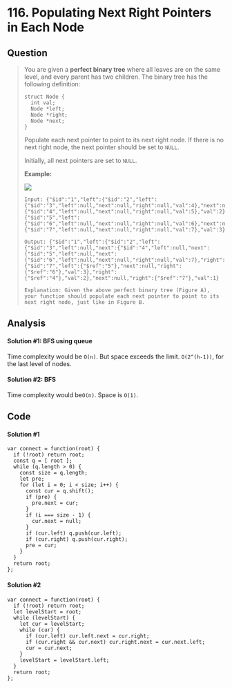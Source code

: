 # 116. Populating Next Right Pointers in Each Node

##  Question <a id="question"></a>

> You are given a **perfect binary tree** where all leaves are on the same level, and every parent has two children. The binary tree has the following definition:
>
> ```text
> struct Node {
>   int val;
>   Node *left;
>   Node *right;
>   Node *next;
> }
> ```
>
> Populate each next pointer to point to its next right node. If there is no next right node, the next pointer should be set to `NULL`.
>
> Initially, all next pointers are set to `NULL`.
>
> **Example:**
>
> ![](https://assets.leetcode.com/uploads/2019/02/14/116_sample.png)
>
> ```text
> Input: {"$id":"1","left":{"$id":"2","left":{"$id":"3","left":null,"next":null,"right":null,"val":4},"next":null,"right":{"$id":"4","left":null,"next":null,"right":null,"val":5},"val":2},"next":null,"right":{"$id":"5","left":{"$id":"6","left":null,"next":null,"right":null,"val":6},"next":null,"right":{"$id":"7","left":null,"next":null,"right":null,"val":7},"val":3},"val":1}
>
> Output: {"$id":"1","left":{"$id":"2","left":{"$id":"3","left":null,"next":{"$id":"4","left":null,"next":{"$id":"5","left":null,"next":{"$id":"6","left":null,"next":null,"right":null,"val":7},"right":null,"val":6},"right":null,"val":5},"right":null,"val":4},"next":{"$id":"7","left":{"$ref":"5"},"next":null,"right":{"$ref":"6"},"val":3},"right":{"$ref":"4"},"val":2},"next":null,"right":{"$ref":"7"},"val":1}
>
> Explanation: Given the above perfect binary tree (Figure A), your function should populate each next pointer to point to its next right node, just like in Figure B.
> ```

## Analysis <a id="analysis"></a>

#### Solution \#1: BFS using queue <a id="solution-1-brute-force"></a>

Time complexity would be `O(n)`. But space exceeds the limit. `O(2^(h-1))`, for the last level of nodes.

#### Solution \#2: BFS <a id="solution-2"></a>

Time complexity would be`O(n)`. Space is `O(1)`.

## Code <a id="code"></a>

#### Solution \#1

```text
var connect = function(root) {
  if (!root) return root;
  const q = [ root ];
  while (q.length > 0) {
    const size = q.length;
    let pre;
    for (let i = 0; i < size; i++) {
      const cur = q.shift();
      if (pre) {
        pre.next = cur;
      }
      if (i === size - 1) {
        cur.next = null;
      }
      if (cur.left) q.push(cur.left);
      if (cur.right) q.push(cur.right);
      pre = cur;
    }
  }
  return root;
};
```

#### Solution \#2

```text
var connect = function(root) {
  if (!root) return root;
  let levelStart = root;
  while (levelStart) {
    let cur = levelStart;
    while (cur) {
      if (cur.left) cur.left.next = cur.right;
      if (cur.right && cur.next) cur.right.next = cur.next.left;
      cur = cur.next;
    }
    levelStart = levelStart.left;
  }
  return root;
};
```

